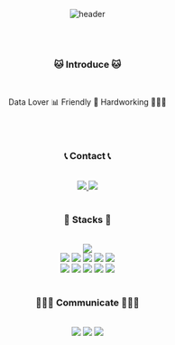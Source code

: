 <div align="center">

  ![header](https://capsule-render.vercel.app/api?type=venom&color=f64a8a&text=Welcome%20to%20Eugene's%20Github%20😛&fontSize=40&fontAlignY=50&fontAlign=50&height=180)


  <br/>
  <br/>


### 🐱 Introduce 🐱

  <br/>

  Data Lover 📊 Friendly 🤝 Hardworking 👩🏻‍💻


  <br/>
  <br/>


### 📞 Contact 📞

  <br/>
  
  <a href="mailto:leeeug.da@gmail.com">
  <img src="https://img.shields.io/badge/Gmail-EA4335?style=for-the-badge&logo=Gmail&logoColor=white">
  </a>
  
  <a href="https://www.instagram.com/lov.eugene/">
  <img src="https://img.shields.io/badge/Instagram-E4405F?style=for-the-badge&logo=Instagram&logoColor=white"> 
  </a>



  <br/>
  <br/>


  
### 🔨 Stacks 🔨
  
  <br/>
  
  <img src="https://img.shields.io/badge/python-3670A0?style=for-the-badge&logo=python&logoColor=ffdd54">
  <br/>
  <img src="https://img.shields.io/badge/linux-FCC624?style=for-the-badge&logo=linux&logoColor=black"> 
  <img src="https://img.shields.io/badge/VSCode-007ACC?style=for-the-badge&logo=VisualStudioCode&logoColor=white">
  <img src="https://img.shields.io/badge/Amazon AWS-232F3E?style=for-the-badge&logo=amazon aws&logoColor=white">
  <img src="https://img.shields.io/badge/Apache%20Hadoop-66CCFF?style=for-the-badge&logo=apachehadoop&logoColor=black">
  <img src="https://img.shields.io/badge/docker-%230db7ed.svg?style=for-the-badge&logo=docker&logoColor=white">
  <br/>
  <img src="https://img.shields.io/badge/mysql-4479A1?style=for-the-badge&logo=mysql&logoColor=white">
  <img src="https://img.shields.io/badge/numpy-%23013243.svg?style=for-the-badge&logo=numpy&logoColor=white">
  <img src="https://img.shields.io/badge/pandas-%23150458.svg?style=for-the-badge&logo=pandas&logoColor=white">
  <img src="https://img.shields.io/badge/Matplotlib-%23ffffff.svg?style=for-the-badge&logo=Matplotlib&logoColor=black">
  <img src="https://img.shields.io/badge/scikit--learn-%23F7931E.svg?style=for-the-badge&logo=scikit-learn&logoColor=white">
  


  <br/>
  <br/>


  
### 🧑‍🤝‍🧑 Communicate 🧑‍🤝‍🧑

  <br/>
  
  <img src="https://img.shields.io/badge/Notion-%23000000.svg?style=for-the-badge&logo=notion&logoColor=white">
  <img src="https://img.shields.io/badge/Slack-4A154B?style=for-the-badge&logo=slack&logoColor=white">
  <img src="https://img.shields.io/badge/figma-%23F24E1E.svg?style=for-the-badge&logo=figma&logoColor=white">
  
  
  
  


  
</div>

